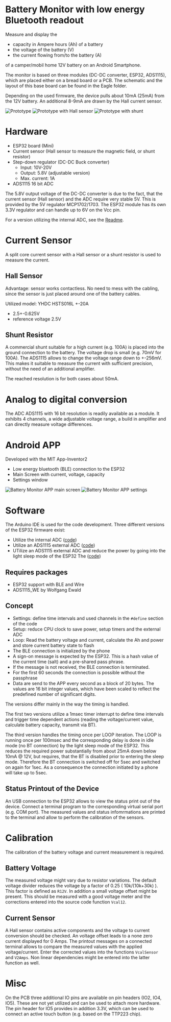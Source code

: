 Battery Monitor with low energy Bluetooth readout
=================================================
Measure and display the 
- capacity in Ampere hours (Ah) of a battery
- the voltage of the battery (V)
- the current flowing from/to the battery (A)

of a camper/mobil home 12V battery on an Android Smartphone.

The monitor is based on three modules (DC-DC converter, ESP32, ADS1115), which are placed either on a bread board or a PCB. 
The schematic and the layout of this base board can be found in the Eagle folder.

Depending on the used firmware, the device pulls about 10mA (25mA) from the 12V battery. An additional 8-9mA are drawn by the Hall current sensor.

![Prototype](images/BatteryMonitorADS1115_500px.jpg?raw=true "Prototype of the Battery Monitor")
![Prototype with Hall sensor](images/BatteryMonitorADS1115-Hall_500px.jpg?raw=true "Prototype of the Battery Monitor with split core current sensor")
![Prototype with shunt](images/BatteryMonitorADS1115-Shunt_500px.jpg?raw=true "Prototype of the Battery Monitor with shunt")



Hardware
========
* ESP32 board (Mini)
* Current sensor (Hall sensor to measure the magnetic field, or shunt resistor) 
* Step-down regulator (DC-DC Buck converter)
  * Input: 10V-20V
  * Output: 5.8V (adjustable version)
  * Max. current: 1A
* ADS1115 16 bit ADC

The 5.8V output voltage of the DC-DC converter is due to the fact, that the current sensor (Hall sensor) and the ADC require very stable 5V. 
This is provided by the 5V regulator MCP1702/1703. The ESP32 module has its own 3.3V regulator and can handle up to 6V on the Vcc pin. 

For a version utilizing the internal ADC, see the [Readme](Readme_internalADC.md).

Current Sensor
==============
A split core current sensor with a Hall sensor or a shunt resistor is used to measure the current.

Hall Sensor
-----------
Advantage: sensor works contactless. No need to mess with the cabling, since the sensor is just placed around one of the battery cables.

Utilized model: YHDC HSTS016L +-20A
- 2.5+-0.625V 
- reference voltage 2.5V

Shunt Resistor
--------------
A commercial shunt suitable for a high current (e.g. 100A) is placed into the ground connection to the battery. The voltage drop is small (e.g. 70mV for 100A).
The ADS1115 allows to change the voltage range down to +-256mV. This makes it suitable to measure the current with sufficient precision, without the need of an additional amplifier.

The reached resolution is for both cases about 50mA.

Analog to digital conversion
============================
The ADC ADS1115 with 16 bit resolution is readily available as a module. It exhibits 4 channels, a wide adjustable voltage range, a build in amplifier and can directly measure voltage differences.  

Android APP
===========
Developed with the MIT App-Inventor2
- Low energy bluetooth (BLE) connection to the ESP32
- Main Screen with current, voltage, capacity
- Settings window 


![Battery Monitor APP main screen](images/app_main.png?raw=true "Battery Monitor APP - main screen")
![Battery Monitor APP settings](images/app_settings.png "Battery Monitor APP - settings")


Software
========
The Arduino IDE is used for the code development. 
Three different versions of the ESP32 firmware exist:
- Utilize the internal ADC ([code](./BatteryMonitor_internal/BatteryMonitor_internal.ino))
- Utilize an ADS1115 external ADC ([code](./BatteryMonitor_ADS1115/BatteryMonitor_ADS1115.ino))
- UTilize an ADS1115 external ADC and reduce the power by going into the light sleep mode of the ESP32 The ([code](./BatteryMonitor_lowpower/BatteryMonitor_lowpower.ino))

Requires packages
-----------------
- ESP32 support with BLE and Wire
- ADS1115_WE by Wolfgang Ewald

Concept
-------
- Settings: define time intervals and used channels in the `#define` section of the code
- Setup: reduce CPU clock to save power, setup timers and the external ADC
- Loop: Read the battery voltage and current, calculate the Ah and power and store current battery state to flash
- The BLE connection is initialized by the phone
- A sign-on message is expected by the ESP32. This is a hash value of the current time (salt) and a pre-shared pass phrase. 
- If the message is not received, the BLE connection is terminated.
- For the first 60 seconds the connection is possible without the passphrase
- Data are send to the APP every second as a block of 20 bytes. The values are 16 bit integer values, which have been scaled to reflect the predefined number of significant digits. 

The versions differ mainly in the way the timing is handled. 

The first two versions utilize a 1msec timer interrupt to define time intervals and trigger time dependent 
actions (reading the voltage/current value, calculate battery capacity, transmit via BT). 

The third version handles the timing once per LOOP iteration. 
The LOOP is running once per 100msec and the corresponding delay is done in idle mode (no BT connection) by the light sleep mode of the ESP32. This reduces the 
required power substantially from about 25mA down below 10mA @ 12V, but requires, that the BT is disabled prior to entering the sleep mode. 
Therefore the BT connection is switched off for 5sec and switched on again for 1sec. As a consequence the connection initiated by a phone will take up to 5sec.

Status Printout of the Device
-----------------------------
An USB connection to the ESP32 allows to view the status print out of the device. Connect a terminal program to the corresponding virtual serial port (e.g. COM port).
The measured values and status infomrmations are printed to the terminal and allow to perform the calibration of the sensors.  


Calibration
===========
The calibration of the battery voltage and current measurement is required.

Battery Voltage
---------------
The measured voltage might vary due to resistor variations. The default voltage divider reduces the voltage by a factor of 0.25 ( 10k/(10k+30k) ). 
This factor is defined as `R12V`.
In addition a small voltage offset might be present. This should be measured with a good voltage meter and the corrections entered into the source code 
function `Vcal12`.

Current Sensor
--------------
A Hall sensor contains active components and the voltage to current conversion should be checked. An voltage offset leads to a none zero current displayed for 0 Amps.
The printout messages on a connected terminal allows to compare the measured values with the applied voltage/current. Enter the corrected values into the functions `VcalSensor` and `V2Amps`. 
Non linear dependencies might be entered into the latter function as well. 

Misc
====
On the PCB three additional IO pins are available on pin headers (IO2, IO4, IO5). These are not yet utilized and can be used to attach more hardware. The pin header for 
IO5 provides in addition 3.3V, which can be used to connect an active touch button (e.g. based on the TTP223 chip).  